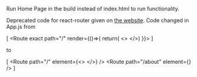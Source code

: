 Run Home Page in the build instead of index.html to run functionality.


Deprecated code for react-router given on [the website](https://v5.reactrouter.com/web/guides/quick-start).
Code changed in App.js from

[<Switch>
    <Route exact path="/" render={()=>{
        return(
        <>
        <AddTodo addTodo={addTodo} />
        <Todos todos={todos} onDelete={onDelete} /> 
        </>)
        }}> 
    </Route>
    <Route exact path="/about">
        <About />
    </Route> 
</Switch>] 

to

[<Routes>
    <Route path="/" element={<><AddTodo addTodo={addTodo} /><Todos todos={todos} onDelete={onDelete} /> </>} />
    <Route path="/about" element={<About />} />
</Routes>]

